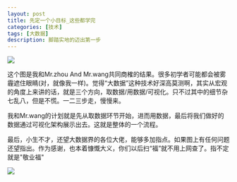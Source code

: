```yaml
---
layout: post
title: 先定一个小目标_这些都学完
categories: [技术]
tags: [大数据]
description: 脚踏实地的迈出第一步
---
```


![](https://user-gold-cdn.xitu.io/2019/2/26/1692770adbd7f4d9?w=2616&h=1692&f=png&s=596839)

这个图是我和Mr.zhou And Mr.wang共同商榷的结果。很多初学者可能都会被雾霾遮住眼睛(对，就像我一样)。觉得“大数据”这种技术好深高莫测啊，其实从宏观的角度上来讲的话，就是三个方向，取数据/用数据/可视化。只不过其中的细节杂七乱八，但是不慌。一二三步走，慢慢来。

我和Mr.wang的计划就是先从取数据环节开始，进而用数据，最后将我们做好的数据通过可视化架构展示出去。这就是整体的一个流程。

最后，小生不才，还望大数据界的各位大佬，能够多加指点。如果图上有任何问题还望指出。作为感谢，也本着慷慨大义，你们以后扫“福”就不用上网查了。指不定就是"敬业福"

![](https://user-gold-cdn.xitu.io/2019/1/28/168932eb1f9fb4b9?w=620&h=620&f=jpeg&s=36301)
